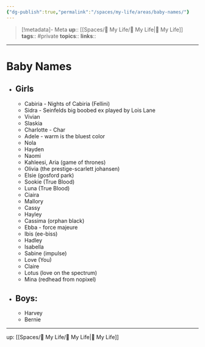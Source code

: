 ```yaml
---
{"dg-publish":true,"permalink":"/spaces/my-life/areas/baby-names/"}
---
```


> [!metadata]- Meta
> **up**:: [[Spaces/🤘 My Life/🤘 My Life\|🤘 My Life]]
> **tags**::  #private
> **topics**:: 
> **links**::


---

# Baby Names

- ## Girls
	- Cabiria - Nights of Cabiria (Fellini)
	- Sidra - Seinfelds big boobed ex played by Lois Lane
	- Vivian
	- Slaskia
	- Charlotte - Char
	- Adele - warm is the bluest color
	- Nola
	- Hayden
	- Naomi
	- Kahleesi, Aria (game of thrones)
	- Olivia (the prestige-scarlett johansen)
	- Elsie (gosford park)
	- Sookie (True Blood)
	- Luna (True Blood)
	- Ciaira
	- Mallory
	- Cassy
	- Hayley
	- Cassima (orphan black)
	- Ebba - force majeure
	- Ibis (ee-biss)
	- Hadley
	- Isabella
	- Sabine (impulse)
	- Love (You)
	- Claire
	- Lotus (love on the spectrum)
	- Mina (redhead from nopixel)
- ## Boys:
	- Harvey
	- Bernie


---
up: [[Spaces/🤘 My Life/🤘 My Life\|🤘 My Life]]